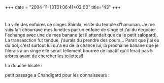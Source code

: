 +++
date = "2004-11-13T01:06:41+02:00"
title="43"
+++
#
La ville des enfoires de singes
Shimla, visite du temple d'hanuman. Je me suis fait chourrave mes lunettes par un enfoire de singe et j'ai du negocier l'echange avec une de mes banane (et il attendait que ca le petit salopard). La transasction fut tendue, j'aurais du prendre des cours... 
Parait que j'ai eu du bol, c'est surtout lui qu'a eu de la chance lui, la prochaine banane que je filerais a un singe elle serait tellement bourree de laxatif qu'il ferait pas 5 arbres avant de chercher les toilettes!! 



La douche locale : 
 

 petit passage a Chandigard pour les connaisseurs : 

